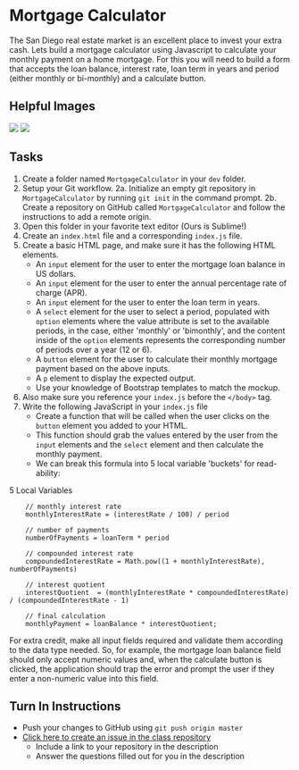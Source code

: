 # Mortgage Calculator

The San Diego real estate market is an excellent place to invest your extra cash. Lets build a mortgage calculator using Javascript to calculate your monthly payment on a home mortgage. For this you will need to build a form that accepts the loan balance, interest rate, loan term in years and period (either monthly or bi-monthly) and a calculate button.

## Helpful Images

<img src="http://i.imgur.com/Pn1GDZu.png" />
<img src="http://i.imgur.com/t8aMaja.png" />

## Tasks

1. Create a folder named `MortgageCalculator` in your `dev` folder.
2. Setup your Git workflow.
  2a. Initialize an empty git repository in `MortgageCalculator` by running `git init` in the command prompt.
  2b. Create a repository on GitHub called `MortgageCalculator` and follow the instructions to add a remote origin.
3. Open this folder in your favorite text editor (Ours is Sublime!)
4. Create an `index.html` file and a corresponding `index.js` file.
5. Create a basic HTML page, and make sure it has the following HTML elements.
    - An `input` element for the user to enter the mortgage loan balance in US dollars.
   - An `input` element for the user to enter the annual percentage rate of charge (APR).
   - An `input` element for the user to enter the loan term in years.
   - A `select` element for the user to select a period, populated with `option` elements where the value attribute is set to the available periods, in the case, either 'monthly' or 'bimonthly', and the content inside of the `option` elements represents the corresponding number of periods over a year (12 or 6).
   - A `button` element for the user to calculate their monthly mortgage payment based on the above inputs.
   - A `p` element to display the expected output.
   - Use your knowledge of Bootstrap templates to match the mockup.
7. Also make sure you reference your `index.js` before the `</body>` tag.
8. Write the following JavaScript in your `index.js` file
   - Create a function that will be called when the user clicks on the `button` element you added to your HTML.
   - This function should grab the values entered by the user from the `input` elements and the `select` element and then calculate the monthly payment.
    - We can break this formula into 5 local variable 'buckets' for read-ability:

5 Local Variables

        // monthly interest rate
        monthlyInterestRate = (interestRate / 100) / period

        // number of payments
        numberOfPayments = loanTerm * period

        // compounded interest rate
        compoundedInterestRate = Math.pow((1 + monthlyInterestRate), numberOfPayments)

        // interest quotient
        interestQuotient  = (monthlyInterestRate * compoundedInterestRate) / (compoundedInterestRate - 1)

        // final calculation
        monthlyPayment = loanBalance * interestQuotient;


For extra credit, make all input fields required and validate them according to the data type needed. So, for example, the mortgage loan balance field should only accept numeric values and, when the calculate button is clicked, the application should trap the error and prompt the user if they enter a non-numeric value into this field.

## Turn In Instructions
* Push your changes to GitHub using `git push origin master`
* [Click here to create an issue in the class repository](https://www.github.com/OriginCodeAcademy/Cohort9/issues/new?title=04-MortgageCalculator&body=1.%20Where%20can%20I%20find%20your%20repository%3F%20(Paste%20the%20url%20of%20your%20repository%20below)%0A%0A2.%20What%20was%20your%20biggest%20struggle%20in%20this%20assignment%3F%0A%0A2.%20What%20was%20your%20biggest%20accomplishment%20in%20this%20assignment%3F)
    * Include a link to your repository in the description
    * Answer the questions filled out for you in the description

